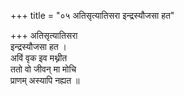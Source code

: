 +++
title = "०५ अतिसृत्यातिसरा इन्द्रस्यौजसा हत"

+++
अतिसृत्यातिसरा  
इन्द्रस्यौजसा हत ।  
अविं वृक इव मथ्नीत  
ततो वो जीवन् मा मोचि  
प्राणम् अस्यापि नह्यत ॥
